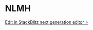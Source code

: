 # NLMH

[Edit in StackBlitz next generation editor ⚡️](https://stackblitz.com/~/github.com/SiteSprinkle/NLMH)